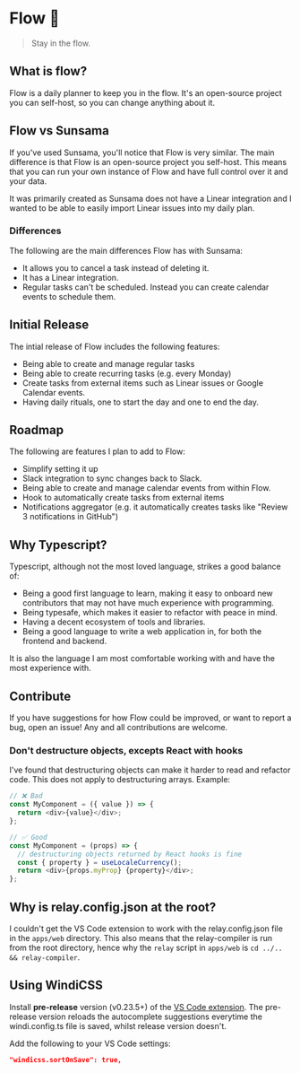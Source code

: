 # Flow 🌊

> Stay in the flow.

## What is flow?

Flow is a daily planner to keep you in the flow. It's an open-source project you can self-host, so you can change anything about it.

## Flow vs Sunsama

If you've used Sunsama, you'll notice that Flow is very similar. The main difference is that Flow is an open-source project you self-host. This means that you can run your own instance of Flow and have full control over it and your data.

It was primarily created as Sunsama does not have a Linear integration and I wanted to be able to easily import Linear issues into my daily plan.

### Differences

The following are the main differences Flow has with Sunsama:

- It allows you to cancel a task instead of deleting it.
- It has a Linear integration.
- Regular tasks can't be scheduled. Instead you can create calendar events to schedule them.

## Initial Release

The intial release of Flow includes the following features:

- Being able to create and manage regular tasks
- Being able to create recurring tasks (e.g. every Monday)
- Create tasks from external items such as Linear issues or Google Calendar events.
- Having daily rituals, one to start the day and one to end the day.

## Roadmap

The following are features I plan to add to Flow:

- Simplify setting it up
- Slack integration to sync changes back to Slack.
- Being able to create and manage calendar events from within Flow.
- Hook to automatically create tasks from external items
- Notifications aggregator (e.g. it automatically creates tasks like "Review 3 notifications in GitHub")

## Why Typescript?

Typescript, although not the most loved language, strikes a good balance of:

- Being a good first language to learn, making it easy to onboard new contributors that may not have much experience with programming.
- Being typesafe, which makes it easier to refactor with peace in mind.
- Having a decent ecosystem of tools and libraries.
- Being a good language to write a web application in, for both the frontend and backend.

It is also the language I am most comfortable working with and have the most experience with.

## Contribute

If you have suggestions for how Flow could be improved, or want to report a bug, open an issue! Any and all contributions are welcome.


### Don't destructure objects, excepts React with hooks

I've found that destructuring objects can make it harder to read and refactor code. This does not apply to destructuring arrays. Example:

```js
// ❌ Bad
const MyComponent = ({ value }) => {
  return <div>{value}</div>;
};

// ✅ Good
const MyComponent = (props) => {
  // destructuring objects returned by React hooks is fine
  const { property } = useLocaleCurrency();
  return <div>{props.myProp} {property}</div>;
};
```
## Why is relay.config.json at the root?

I couldn't get the VS Code extension to work with the relay.config.json file in the `apps/web` directory. This also means that the relay-compiler is run from the root directory, hence why the `relay` script in `apps/web` is `cd ../.. && relay-compiler`.

## Using WindiCSS

Install **pre-release** version (v0.23.5+) of the [VS Code extension](https://marketplace.visualstudio.com/items?itemName=voorjaar.windicss-intellisense). The pre-release version reloads the autocomplete suggestions everytime the windi.config.ts file is saved, whilst release version doesn't.

Add the following to your VS Code settings:

```json
"windicss.sortOnSave": true,
```